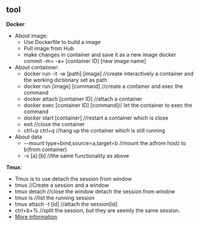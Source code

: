 ## tool ##
**Docker**:
  - About image:
    - Use Dockerfile to build a image 
    - Pull image from Hub
    - make changes in container and save it as a new image 
      docker commit -m= -a= [container ID] [new image name]
  - About containner:
    - docker run -it -w [path] [image]       //create interactively a container and the working dictionary set as path
    - docker run [image] [command] //create a container and exec the command 
    - docker attach [container ID] //attach a container 
    - docker exec [container ID] [command]// let the container to exec the command
    - docker start [container]     //restart a container which is close 
    - exit                         //close the container 
    - ctrl+p ctrl+q                //hang up the container which is still running
  - About data
    - --mount type=bind,source=a,target=b //mount the a(from host) to b(from container)
    - -v [a]:[b]                          //the same functionality as above
  
**Tmux**:
  - Tmux is to use detach the session from window
  - tmux        //Create a session and a window
  - tmux detach //close the window detach the session from window 
  - tmux ls     //list the running session
  - tmux attach -t [id] //attach the session[id]
  - ctrl+b+%    //split the session, but they are seemly the same session. 
  - [More information](http://www.ruanyifeng.com/blog/2019/10/tmux.html)
